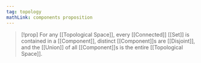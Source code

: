 ```yaml
---
tag: topology
mathLink: components proposition
---
```

>[!prop]
>For any [[Topological Space]], every [[Connected]] [[Set]] is contained in a [[Component]], distinct [[Component]]s are [[Disjoint]], and the [[Union]] of all [[Component]]s is the entire [[Topological Space]].
